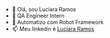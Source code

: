 - 👋 Olá, sou Luciara Ramos
- 👀 QA Engineer Intern 
- 🌱 Automatizo com Robot Framework
- 📫 Meu linkedin é <a href="https://www.linkedin.com/in/luciararamos/">Luciara Ramos</a>
